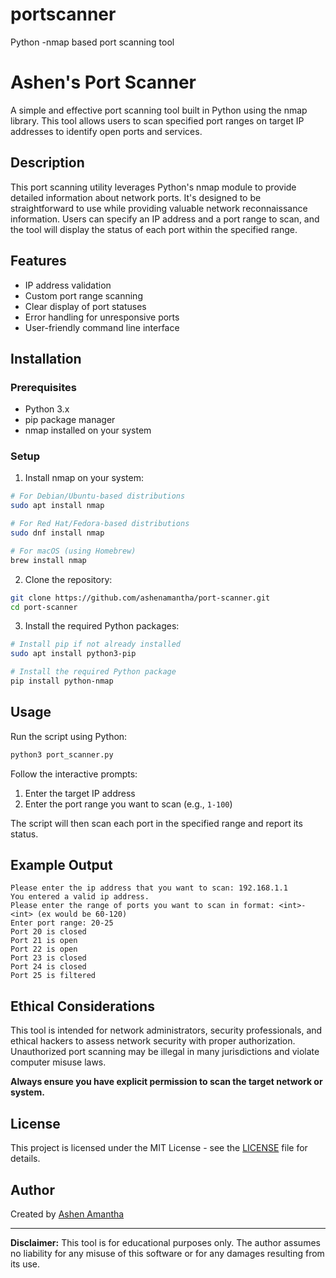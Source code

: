 # portscanner
Python -nmap based port scanning tool


# Ashen's Port Scanner

A simple and effective port scanning tool built in Python using the nmap library. This tool allows users to scan specified port ranges on target IP addresses to identify open ports and services.

## Description

This port scanning utility leverages Python's nmap module to provide detailed information about network ports. It's designed to be straightforward to use while providing valuable network reconnaissance information. Users can specify an IP address and a port range to scan, and the tool will display the status of each port within the specified range.

## Features

- IP address validation
- Custom port range scanning
- Clear display of port statuses
- Error handling for unresponsive ports
- User-friendly command line interface

## Installation

### Prerequisites

- Python 3.x
- pip package manager
- nmap installed on your system

### Setup

1. Install nmap on your system:

```bash
# For Debian/Ubuntu-based distributions
sudo apt install nmap

# For Red Hat/Fedora-based distributions
sudo dnf install nmap

# For macOS (using Homebrew)
brew install nmap
```

2. Clone the repository:

```bash
git clone https://github.com/ashenamantha/port-scanner.git
cd port-scanner
```

3. Install the required Python packages:

```bash
# Install pip if not already installed
sudo apt install python3-pip

# Install the required Python package
pip install python-nmap
```

## Usage

Run the script using Python:

```bash
python3 port_scanner.py
```

Follow the interactive prompts:
1. Enter the target IP address
2. Enter the port range you want to scan (e.g., `1-100`)

The script will then scan each port in the specified range and report its status.

## Example Output

```
Please enter the ip address that you want to scan: 192.168.1.1
You entered a valid ip address.
Please enter the range of ports you want to scan in format: <int>-<int> (ex would be 60-120)
Enter port range: 20-25
Port 20 is closed
Port 21 is open
Port 22 is open
Port 23 is closed
Port 24 is closed
Port 25 is filtered
```

## Ethical Considerations

This tool is intended for network administrators, security professionals, and ethical hackers to assess network security with proper authorization. Unauthorized port scanning may be illegal in many jurisdictions and violate computer misuse laws.

**Always ensure you have explicit permission to scan the target network or system.**

## License

This project is licensed under the MIT License - see the [LICENSE](LICENSE) file for details.

## Author

Created by [Ashen Amantha](https://github.com/ashenamantha)

---

**Disclaimer:** This tool is for educational purposes only. The author assumes no liability for any misuse of this software or for any damages resulting from its use.
